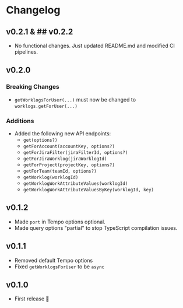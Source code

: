 # Changelog

## v0.2.1 & ## v0.2.2

* No functional changes. Just updated README.md and modified CI pipelines.

## v0.2.0

### Breaking Changes

* `getWorklogsForUser(...)` must now be changed to `worklogs.getForUser(...)`

### Additions

* Added the following new API endpoints:
    * `get(options?)`
    * `getForAccount(accountKey, options?)`
    * `getForJiraFilter(jiraFilterId, options?)`
    * `getForJiraWorklog(jiraWorklogId)`
    * `getForProject(projectKey, options?)`
    * `getForTeam(teamId, options?)`
    * `getWorklog(worklogId)`
    * `getWorklogWorkAttributeValues(worklogId)`
    * `getWorklogWorkAttributeValuesByKey(worklogId, key)`

## v0.1.2

* Made `port` in Tempo options optional.
* Made query options "partial" to stop TypeScript compilation issues.

## v0.1.1

* Removed default Tempo options
* Fixed `getWorklogsForUser` to be `async`

## v0.1.0

* First release 🥳
